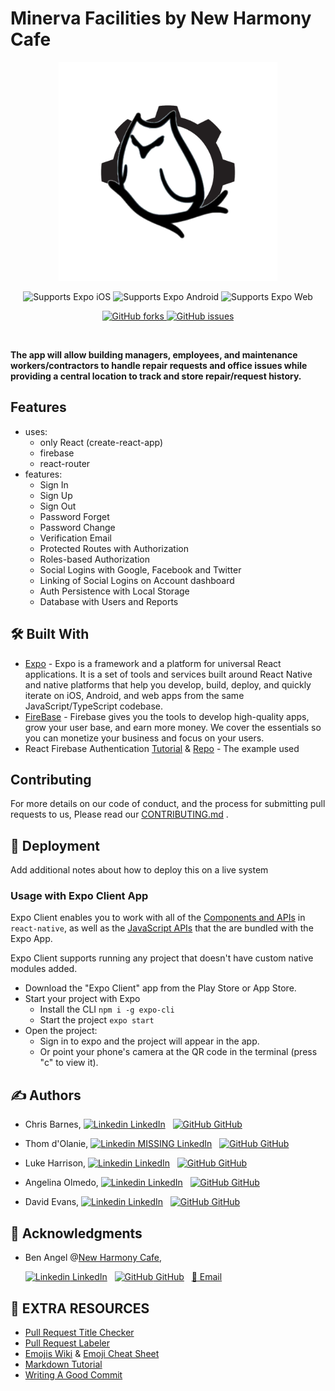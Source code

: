 # Minerva Facilities by New Harmony Cafe

<p align="center">
    <img width="350" height="350" src="./public/images/minerva-transparent-vector.png">
</p>

<p align="center">
  <p align="center">
    <!-- iOS -->
    <img alt="Supports Expo iOS" longdesc="Supports Expo iOS" src="https://img.shields.io/badge/iOS-000.svg?style=flat-square&logo=APPLE&labelColor=999999&logoColor=fff" />
    <!-- Android -->
    <img alt="Supports Expo Android" longdesc="Supports Expo Android" src="https://img.shields.io/badge/Android-000.svg?style=flat-square&logo=ANDROID&labelColor=A4C639&logoColor=fff" />
    <!-- Web -->
    <img alt="Supports Expo Web" longdesc="Supports Expo Web" src="https://img.shields.io/badge/web-000.svg?style=flat-square&logo=GOOGLE-CHROME&labelColor=4285F4&logoColor=fff" />
  </p>
  <p align="center">
    <!-- <a href="https://packagephobia.now.sh/result?p=create-react-native-app">
      <img alt="the best way to bootstrap a react native app" longdesc="the best way to create a react native app" src="https://flat.badgen.net/packagephobia/install/create-react-native-app" />
    </a> -->
    <a href="https://GitHub.com/ChrisBarnes7404/new-harmony-cafe/network/">
      <img alt="GitHub forks" longdesc="GitHub forks" src="https://img.shields.io/github/forks/ChrisBarnes7404/new-harmony-cafe.svg?style=social&label=Forks&maxAge=2592000" />
    </a>
    <!-- [![GitHub forks](https://img.shields.io/github/forks/ChrisBarnes7404/new-harmony-cafe.svg?style=social&label=Forks&maxAge=2592000)](https://GitHub.com/ChrisBarnes7404/new-harmony-cafe/network/) -->
    <a href="https://GitHub.com/ChrisBarnes7404/new-harmony-cafe/issues/">
      <img alt="GitHub issues" longdesc="GitHub issues" src="https://img.shields.io/github/issues/ChrisBarnes7404/new-harmony-cafe.svg?style=social&label=Issues&maxAge=2592000" />
    </a>
    <!-- [![GitHub](https://img.shields.io/github/issues/ChrisBarnes7404/new-harmony-cafe.svg?style=social&label=Issues&maxAge=2592000)](https://github.com/ChrisBarnes7404/new-harmony-cafe/issues) -->
  </p>

  <br />

<b>The app will allow building managers, employees, and maintenance workers/contractors to handle repair requests and office issues while providing a central location to track and store repair/request history.</b>

</p>

## Features

- uses:
  - only React (create-react-app)
  - firebase
  - react-router
- features:
  - Sign In
  - Sign Up
  - Sign Out
  - Password Forget
  - Password Change
  - Verification Email
  - Protected Routes with Authorization
  - Roles-based Authorization
  - Social Logins with Google, Facebook and Twitter
  - Linking of Social Logins on Account dashboard
  - Auth Persistence with Local Storage
  - Database with Users and Reports

## 🛠️ Built With

<!-- - [React-Native](https://reactnative.dev/docs/tutorial.html) - React Native is like React, but it uses native components instead of web components as building blocks. So to understand the basic structure of a React Native app, you need to understand some of the basic React concepts, like JSX, components, `state`, and `props`. -->

- [Expo](https://docs.expo.io) - Expo is a framework and a platform for universal React applications. It is a set of tools and services built around React Native and native platforms that help you develop, build, deploy, and quickly iterate on iOS, Android, and web apps from the same JavaScript/TypeScript codebase.
- [FireBase](https://firebase.google.com/docs?authuser=0) - Firebase gives you the tools to develop high-quality apps, grow your user base, and earn more money. We cover the essentials so you can monetize your business and focus on your users.
- React Firebase Authentication [Tutorial](https://www.robinwieruch.de/complete-firebase-authentication-react-tutorial) & [Repo](https://github.com/the-road-to-react-with-firebase/react-firebase-authentication.git) - The example used

<!-- - [Expo React-Native-App Tutorial](https://github.com/expo/create-react-native-app) - The example used -->

## Contributing

For more details on our code of conduct, and the process for submitting pull requests to us, Please read our [CONTRIBUTING.md](CONTRIBUTING.md) .

## :rocket: Deployment

Add additional notes about how to deploy this on a live system

### Usage with Expo Client App

Expo Client enables you to work with all of the [Components and APIs](https://facebook.github.io/react-native/docs/getting-started.html) in `react-native`, as well as the [JavaScript APIs](https://docs.expo.io/versions/latest/sdk/index.html) that the are bundled with the Expo App.

Expo Client supports running any project that doesn't have custom native modules added.

- Download the "Expo Client" app from the Play Store or App Store.
- Start your project with Expo
  - Install the CLI `npm i -g expo-cli`
  - Start the project `expo start`
- Open the project:
  - Sign in to expo and the project will appear in the app.
  - Or point your phone's camera at the QR code in the terminal (press "c" to view it).

## :writing_hand: Authors

- Chris Barnes,
  [![Linkedin](https://i.stack.imgur.com/gVE0j.png) LinkedIn](https://www.linkedin.com/in/chrisbarnes2000/)
  &nbsp;
  [![GitHub](https://i.stack.imgur.com/tskMh.png) GitHub](https://github.com/ChrisBarnes7404)

- Thom d'Olanie,
  [![Linkedin](https://i.stack.imgur.com/gVE0j.png) MISSING LinkedIn](https://www.linkedin.com/in/--)
  &nbsp;
  [![GitHub](https://i.stack.imgur.com/tskMh.png) GitHub](https://github.com/PudgyElderGod)

- Luke Harrison,
  [![Linkedin](https://i.stack.imgur.com/gVE0j.png) LinkedIn](https://www.linkedin.com/in/lukazdane/)
  &nbsp;
  [![GitHub](https://i.stack.imgur.com/tskMh.png) GitHub](https://github.com/LukazDane)

- Angelina Olmedo,
  [![Linkedin](https://i.stack.imgur.com/gVE0j.png) LinkedIn](https://www.linkedin.com/in/angelinaolmedo/)
  &nbsp;
  [![GitHub](https://i.stack.imgur.com/tskMh.png) GitHub](https://github.com/angelinaolmedo7)

- David Evans,
  [![Linkedin](https://i.stack.imgur.com/gVE0j.png) LinkedIn](https://www.linkedin.com/in/david-a-e/)
  &nbsp;
  [![GitHub](https://i.stack.imgur.com/tskMh.png) GitHub](https://github.com/Evansdava)

<!-- ### [Project Features & Scoring](./PROGRESS.md) -->

## :pray: Acknowledgments

- Ben Angel @[New Harmony Cafe](https://www.newharmonycafe.com/),

  [![Linkedin](https://i.stack.imgur.com/gVE0j.png) LinkedIn](https://www.linkedin.com/in/bangel/)
  &nbsp;
  [![GitHub](https://i.stack.imgur.com/tskMh.png) GitHub](https://github.com/TalkativeTree)
  &nbsp;
  [:e-mail: Email](mailto:ben@newharmonycafe.com)

<!-- ## :pencil: License

This project is licensed under the MIT License - see the [LICENSE.md](LICENSE.md) file for details -->

## :book: EXTRA RESOURCES

- [Pull Request Title Checker](https://github.com/marketplace/actions/pr-title-checker)
- [Pull Request Labeler](https://github.com/marketplace/actions/labeler)
- [Emojis Wiki](https://emojis.wiki/) & [Emoji Cheat Sheet](https://www.webfx.com/tools/emoji-cheat-sheet/)
- [Markdown Tutorial](https://agea.github.io/tutorial.md/)
- [Writing A Good Commit](https://chris.beams.io/posts/git-commit/)
  <!-- - [Commit Template](https://thoughtbot.com/blog/better-commit-messages-with-a-gitmessage-template) -->
  <!-- - [Customizing Git Configuration](https://git-scm.com/book/en/v2/Customizing-Git-Git-Configuration) -->
  <!-- - List of Github Badges [1](https://github.com/ClydeDz/emoji-badges-vscode/blob/master/list-of-badges.md) & [2](https://github.com/Naereen/badges) -->
